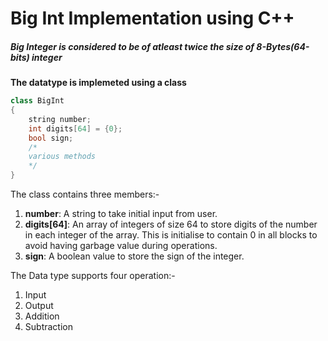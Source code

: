 # Big Int Implementation using C++  
##### Big Integer is considered to be of atleast twice the size of 8-Bytes(64-bits) integer  

**The datatype is implemeted using a class**    
```C++
class BigInt
{
    string number;          
    int digits[64] = {0};   
    bool sign;
    /*
    various methods
    */
}
```  
  
The class contains three members:-  
1. **number**: A string to take initial input from user.
1. **digits[64]**: An array of integers of size 64 to store digits of the number in each integer of the array. This is initialise to contain 0 in all blocks to avoid having garbage value during operations.
1. **sign**: A boolean value to store the sign of the integer.

The Data type supports four operation:-  
1. Input
1. Output
1. Addition
1. Subtraction
  


